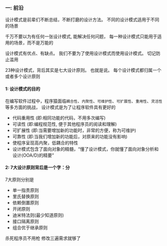 ### 一: 前沿
设计模式是前辈们不断总结，不断打磨的设计方法。 不同的设计模式适用于不同的场景

千万不要以为有任何一张设计模式, 能解决任何问题， 每一种设计模式只能用于适用的场景，而不是万能的

设计模式有优点、有缺点。 我们不要为了使用设计模式而使用设计模式。 切记防止滥用

23种设计模式，背后其实是七大设计原则。 也就是说。 每个设计模式都归属一个或者多个设计原则

#### 1: 设计模式的目的
在编写软件过程中，程序猿面临`耦合性`、`内聚性`、`可维护性`、`可扩展性`、`重用性`、`灵活性`等多方面的挑战， 设计模式是为了让程序软件具有更好的
- 代码重用性 (即:相同功能的代码，不用多次编写)
- 可读性 (即:编程规范性, 便于其他程序员的阅读和理解)
- 可扩展性 (即:当需要增加新的功能时，非常的方便，称为可维护)
- 可靠性 (即:当我们增加新的功能后，对原来的功能没有影响)
- 使程序呈现高内聚，低耦合的特性
- 设计模式包含了面向对象的精髓，“懂了设计模式，你就懂了面向对象分析和设计(OOA/D)的精要”

####  2: 7大设计原则背后是一个字：分

7大原则分别是
- 单一指责原则
- 里氏替换原则
- 依赖倒置原则
- 开闭原则
- 迪米特法则(最少知道原则)
- 接口隔离原则
- 组合优于继承原则


杀死程序员不用枪 修改三遍需求就够了



